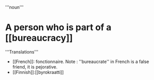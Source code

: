 '''noun'''

# A person who is part of a [[bureaucracy]]

'''Translations'''
* [[French]]: fonctionnaire. Note : ''bureaucrate'' in French is a false friend, it is pejorative.
* [[Finnish]]:[[byrokraatti]]